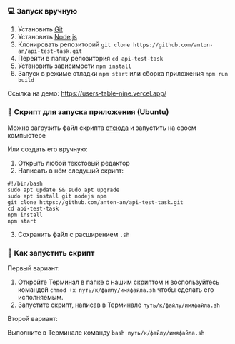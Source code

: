 ### 💻 Запуск вручную 
1. Установить [Git](https://git-scm.com/download/)
2. Установить [Node.js](https://nodejs.org/en/download)
3. Клонировать репозиторий `git clone https://github.com/anton-an/api-test-task.git`
4. Перейти в папку репозитория `cd api-test-task`
5. Установить зависимости `npm install`
6. Запуск в режиме отладки `npm start` или сборка приложения `npm run build`

Cсылка на демо: https://users-table-nine.vercel.app/

### 📝 Скрипт для запуска приложения (Ubuntu)

Можно загрузить файл скрипта [отсюда](https://gist.github.com/anton-an/88ac8fd196e7f55425b3bf1ec03e0a01) и запустить на своем компьютере

Или создать его вручную:

1. Открыть любой текстовый редактор
2. Написать в нём следущий скрипт:

```
#!/bin/bash
sudo apt update && sudo apt upgrade
sudo apt install git nodejs npm
git clone https://github.com/anton-an/api-test-task.git
cd api-test-task
npm install
npm start
```

3. Сохранить файл с расширением `.sh`

### 📝 Как запустить скрипт

Первый вариант:

1. Откройте Терминал в папке с нашим скриптом и воспользуйтесь командой `chmod +x путь/к/файлу/имяфайла.sh` чтобы сделать его исполняемым.
2. Запустите скрипт, написав в Терминале `путь/к/файлу/имяфайла.sh`

Второй вариант:

Выполните в Терминале команду `bash путь/к/файлу/имяфайла.sh`
